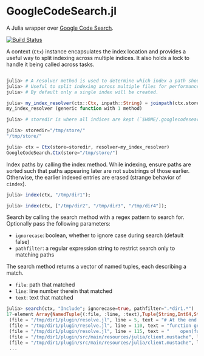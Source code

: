 # GoogleCodeSearch.jl

A Julia wrapper over [Google Code Search](https://github.com/google/codesearch).

[![Build Status](https://travis-ci.org/tanmaykm/GoogleCodeSearch.jl.svg?branch=master)](https://travis-ci.org/tanmaykm/GoogleCodeSearch.jl)

A context (`Ctx`) instance encapsulates the index location and provides a useful way to split indexing across multiple indices. It also holds a lock to handle it being called across tasks.

```julia

julia> # A resolver method is used to determine which index a path should be indexed in.
julia> # Useful to split indexing across multiple files for performance.
julia> # By default only a single index will be created.

julia> my_index_resolver(ctx::Ctx, inpath::String) = joinpath(ctx.store, "myindex")
my_index_resolver (generic function with 1 method)

julia> # storedir is where all indices are kept (`$HOME/.googlecodesearchjl` by default)

julia> storedir="/tmp/store/"
"/tmp/store/"

julia> ctx = Ctx(store=storedir, resolver=my_index_resolver)
GoogleCodeSearch.Ctx(store="/tmp/store/")
```

Index paths by calling the index method. While indexing, ensure paths are sorted such that paths appearing later are not substrings of those earlier. Otherwise, the earlier indexed entries are erased (strange behavior of `cindex`).

```julia
julia> index(ctx, "/tmp/dir1");

julia> index(ctx, ["/tmp/dir2", "/tmp/dir3", "/tmp/dir4"]);
```

Search by calling the search method with a regex pattern to search for. Optionally pass the following parameters:
- `ignorecase`: boolean, whether to ignore case during search (default false)
- `pathfilter`: a regular expression string to restrict search only to matching paths

The search method returns a vector of named tuples, each describing a match.
- `file`: path that matched
- `line`: line number therein that matched
- `text`: text that matched

```julia
julia> search(ctx, "Include"; ignorecase=true, pathfilter=".*dir1.*")
17-element Array{NamedTuple{(:file, :line, :text),Tuple{String,Int64,String}},1}:
 (file = "/tmp/dir1/plugin/resolve.jl", line = 5, text = "# At the end it walks through the dependency tree and outputs include statements in the correct order.\n")                              
 (file = "/tmp/dir1/plugin/resolve.jl", line = 110, text = "function genincludes(folder::String)\n")                                                                                              
 (file = "/tmp/dir1/plugin/resolve.jl", line = 115, text = "    open(fullsrcpath(folder, \"modelincludes.jl\"), \"w\") do inclfile\n")                                                            
 (file = "/tmp/dir1/plugin/src/main/resources/julia/client.mustache", line = 13, text = "include(\"modelincludes.jl\")\n")                                                                        
 (file = "/tmp/dir1/plugin/src/main/resources/julia/client.mustache", line = 15, text = "include(\"api_{{classname}}.jl\"){{/apis}}{{/apiInfo}}\n")                                               
 ...
```

